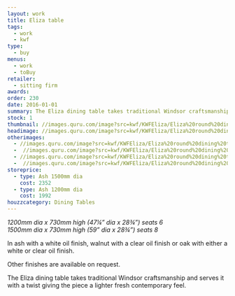 ```yaml
---
layout: work
title: Eliza table
tags:
  - work
  - kwf
type:
  - buy
menus:
  - work
  - toBuy
retailer:
  - sitting firm
awards:
order: 230
date: 2016-01-01
summary: The Eliza dining table takes traditional Windsor craftsmanship and serves it with a twist giving the piece a lighter fresh contemporary feel.
stock: 1
thumbnail: //images.quru.com/image?src=kwf/KWFEliza/Eliza%20round%20dining%20table%201.jpg&right=0.86875&left=0.12812&icc=srgb&top=0.12546&strip=0&width=170
headimage: //images.quru.com/image?src=kwf/KWFEliza/Eliza%20round%20dining%20table%201.jpg&right=0.91563&left=0.06875&icc=srgb&strip=0
otherimages:
  - //images.quru.com/image?src=kwf/KWFEliza/Eliza%20round%20dining%20table%204.jpg&right=0.88438&left=0.09688&icc=srgb&strip=0
  -  //images.quru.com/image?src=kwf/KWFEliza/Eliza%20round%20dining%20table%205.jpg&left=0.08125&right=0.95&icc=srgb&strip=0
  - //images.quru.com/image?src=kwf/KWFEliza/Eliza%20round%20dining%20table%207.jpg&right=0.95625&left=0.04688&icc=srgb&strip=0
  -  //images.quru.com/image?src=kwf/KWFEliza/Eliza%20round%20dining%20table%20and%20chair%201.jpg&left=0.025&right=0.97188&icc=srgb&strip=0
storeprice: 
  - type: Ash 1500mm dia
    cost: 2352
  - type: Ash 1200mm dia
    cost: 1992
houzzcategory: Dining Tables
---
```

_1200mm dia x 730mm high (47&frac14;” dia x 28&frac34;”) seats 6_  
_1500mm dia x 730mm high (59” dia x 28&frac34;”) seats 8_


In ash with a white oil finish, walnut with a clear oil finish or oak with either a white or clear oil finish.

Other finishes are available on request.

The Eliza dining table takes traditional Windsor craftsmanship and serves it with a twist giving the piece a lighter fresh contemporary feel.
